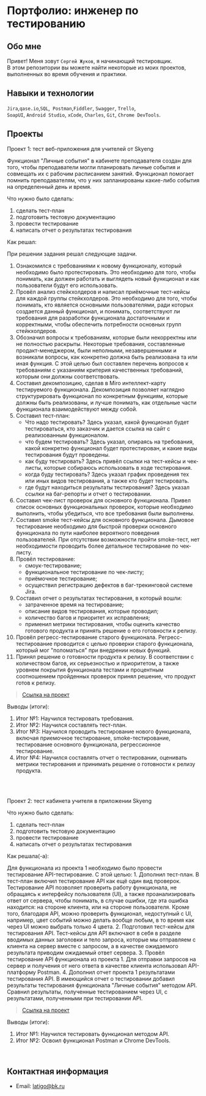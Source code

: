 # Портфолио: инженер по тестированию

## Обо мне

Привет! Меня зовут ``Сергей Жуков``, я начинающий тестировщик. <br>
В этом репозитории вы можете найти некоторые из моих проектов, выполненных во время обучения и практики.

## Навыки и технологии

``Jira``,``qase.io``,``SQL``,`` Postman``,``Fiddler``, ``Swagger``, ``Trello``, <br>
``SoapUI``, ``Android Studio``, ``xCode``, ``Charles``, ``Git``, ``Chrome DevTools``.



## Проекты

<p> Проект 1: тест веб-приложения для учителей от Skyeng </p>
Функционал "Личные события" в кабинете преподавателя создан для того, чтобы преподаватели могли планировать личные события и совмещать их с рабочим расписанием занятий. 
Функционал помогает помнить преподавателям, что у них запланированы какие-либо события на определенный день и время. 
<p>Что нужно было сделать:</p>

<ol>
 <li>сделать тест-план
 <li>подготовить тестовую документацию
 <li>провести тестирование
 <li>написать отчет о результатах тестирования
</ol>
   
<p>Как решал:</p>

При решении задания решал следующие задачи. 
1. Ознакомился с требованиями к новому функционалу, который необходимо было протестировать. 
   Это необходимо для того, чтобы понимать, как должен работать и выглядеть новый функционал и как пользователи будут его использовать. 
2. Провёл анализ стейкхолдеров и написал приёмочные тест-кейсы для каждой группы стейкхолдеров. 
   Это необходимо для того, чтобы понимать, кто является основными пользователями, ради которых создается данный функционал, и понимать, соответствуют ли требования для разработки функционала достаточными и 
   корректными, чтобы обеспечить потребности основных групп стейкхолдеров. 
3. Обозначил вопросы к требованиям, которые были некорректны или не полностью раскрыты. 
   Некоторые требования, составленные продакт-менеджером, были неполными, незавершенными и возникали вопросы, как конкретно должна быть реализована та или иная функция. С этой целью был составлен перечень вопросов к 
   требованиям с указаниям критерия качественных требований, которым они должны соответствовать. 
4. Составил декомпозицию, сделав в Miro интеллект-карту тестируемого функционала.
   Декомпозиция позволяет наглядно структурировать функционал по конкретным функциям, которые должны быть реализованы, и лучше понимать, как отдельные части функционала взаимодействуют между собой. 
5. Составил тест-план: 
   - Что надо тестировать? Здесь указал, какой функционал будет тестироваться, кто заказчик и дается ссылка на сайт с реализованным функционалом.
   - что будем тестировать? Здесь указал, опираясь на требования, какой конкретно функционал будет протестирован, и какие виды тестирования будут проведены. 
   - как буду тестировать? Здесь привёл ссылки на тест-кейсы и чек-листы, которые собираюсь использовать в ходе тестирования. 
   - когда буду тестировать? Здесь указал график проведения тех или иных видов тестирования, а также кто будет тестировать. 
   - где будут находиться результаты тестирования? Здесь указал ссылки на баг-репорты и отчет о тестировании. 
4. Составил чек-лист проверок для основного функционала. 
   Привел список основных функциональных проверок, которые необходимо выполнить, чтобы убедиться, что все требования были выполнены. 
5. Составил smoke тест-кейсы для основного функционала. 
   Дымовое тестирование необходимо для быстрой проверки основного функционала по пути наиболее вероятного поведения пользователей. При отсутствии возможности пройти smoke-тест, нет необходимости проводить более 
   детальное тестирование по чек-листу. 
6. Провёл тестирование: 
   - смоук-тестирование; 
   - функциональное тестирование по чек-листу; 
   - приёмочное тестирование;
   - осуществил регистрацию дефектов в баг-трекинговой системе Jira.
7. Составил отчет о результатах тестирования, в который вошли: 
   - затраченное время на тестирование; 
   - описание видов тестирования, которые проводил; 
   - количество багов и приоритет их исправления;
   - применил метрики тестирования, чтобы оценить качество готового продукта и принять решение о его готовности к релизу. 
8. Провёл регресс-тестирование старого функционала.
   Регресс-тестирование проводится с целью проверки старого функционала, который мог "поломаться" при внедрении новых функций. 
9. Принял решение о готовности продукта к релизу.
   В соответствии с количеством багов, их серьезностью и приоритетом, а также уровнем покрытия функционала тестами и процентным соотношением пройденных проверок принял решение, что продукт готов к релизу.  

> <a href="https://www.notion.so/1-2-b05a93e78e80419b9ea5bc03d33b9cd3">Ссылка на проект</a>

<p>Выводы (итоги):<p>
<ol>
<li>Итог №1: Научился тестировать требования.
<li>Итог №2: Научился составлять тест-план.
<li>Итог №3: Научился проводить тестирование нового функционала, включая приемочное тестирование, smoke-тестирование, тестирование основного функционала, регрессионное тестирование.
<li>Итог №4: Научился составлять отчет о тестировании, оценивать метрики тестирования и принимать решение о готовности к релизу продукта.
</ol>
<p>
 
<br>

<br>

<p>Проект 2: тест кабинета учителя в приложении Skyeng</p>

<p>Что нужно было сделать:<p>
<ol>
<li>сделать тест-план</li>
<li>подготовить тестовую документацию</li>
<li>провести тестирование</li>
<li>написать отчет о результатах тестирования</li>
</ol>
 
<p>Как решала(-а): </p>
Для функционала из проекта 1 необходимо было провести тестирование API-тестирование. С этой целью:
1. Дополнил тест-план. 
   В тест-план включил тестирование API как ещё один вид проверок. Тестирование API позволяет проверить работу функционала, не обращаясь к интерфейсу пользователя (UI), а также проанализировать ответ от сервера, чтобы   
   понимать, в случае ошибки, где эта ошибка находится: на стороне клиента, или на стороне пользователя. Кроме того, благодаря API, можно проверить функционал, недоступный с UI, например, цвет событий можно делать 
   вообще любым, в то время как через UI можно выбрать только 4 цвета.  
2. Подготовил тест-кейсы для тестирования API. 
   Тест-кейсы для API включают в себя в разделе вводимых данных заголовки и тело запроса, которые мы отправляем с клиента на сервер вместе с запросом, а в качестве ожидаемого результата приводим ожидаемый ответ сервера. 
3. Провёл тестирование API функционала из проекта 1. 
   Для отправки запросов на сервер и получения от него ответа в качестве клиента использовал API-платформу Postman. 
4. Дополнил отчет проекта 1 результатами тестирования API. 
   В имеющийся отчет о тестировании добавил результаты тестирования функционала "Личные события" методом API. Сравнил результаты, полученные тестированием через UI, с результатами, полученными при тестировании API. 

> <a href="https://www.notion.so/1-2-b05a93e78e80419b9ea5bc03d33b9cd3">Ссылка на проект</a>

<p>Выводы (итоги):<p>
<ol>
  <li>Итог №1: Научился тестировать функционал методом API. </li>
  <li>Итог №2: Освоил функционал Postman и Chrome DevTools.</li>
</ol>

<br> 

## Контактная информация

- Email: latigo@bk.ru
